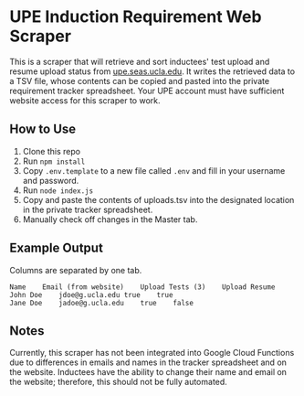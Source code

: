 # UPE Induction Requirement Web Scraper

This is a scraper that will retrieve and sort inductees' test upload and resume upload status from [upe.seas.ucla.edu](https://upe.seas.ucla.edu). It writes the retrieved data to a TSV file, whose contents can be copied and pasted into the private requirement tracker spreadsheet. Your UPE account must have sufficient website access for this scraper to work.

## How to Use

1. Clone this repo
2. Run `npm install`
3. Copy `.env.template` to a new file called `.env` and fill in your username and password.
4. Run `node index.js`
5. Copy and paste the contents of uploads.tsv into the designated location in the private tracker spreadsheet.
6. Manually check off changes in the Master tab.


## Example Output

Columns are separated by one tab.

```uploads.tsv
Name    Email (from website)	Upload Tests (3)	Upload Resume
John Doe    jdoe@g.ucla.edu true	true
Jane Doe	jadoe@g.ucla.edu	true	false
```

## Notes

Currently, this scraper has not been integrated into Google Cloud Functions due to differences in emails and names in the tracker spreadsheet and on the website. Inductees have the ability to change their name and email on the website; therefore, this should not be fully automated.